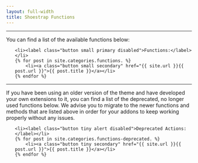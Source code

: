 ```yaml
---
layout: full-width
title: Shoestrap Functions
---
```


<hr>

You can find a list of the available functions below:

<ul class="inline-list">

	<li><label class="button small primary disabled">Functions:</label></li>
	{% for post in site.categories.functions. %}
		<li><a class="button small secondary" href="{{ site.url }}{{ post.url }}">{{ post.title }}</a></li>
	{% endfor %}

</ul>

<hr>

If you have been using an older version of the theme and have developed your own extensions to it, you can find a list of the deprecated, no longer used functions below. We advise you to migrate to the newer functions and methods that are listed above in order for your addons to keep working properly without any issues.

<ul class="inline-list">

	<li><label class="button tiny alert disabled">Deprecated Actions:</label></li>
	{% for post in site.categories.functions-deprecated. %}
		<li><a class="button tiny secondary" href="{{ site.url }}{{ post.url }}">{{ post.title }}</a></li>
	{% endfor %}

</ul>